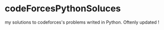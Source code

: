 # codeForcesPythonSoluces
my solutions to codeforces's problems writed in Python. Oftenly updated !
